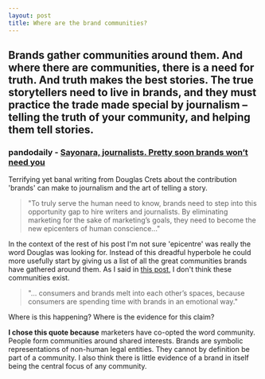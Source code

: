 ```yaml
---
layout: post
title: Where are the brand communities?
---
```


## Brands gather communities around them. And where there are communities, there is a need for truth. And truth makes the best stories. The true storytellers need to live in brands, and they must practice the trade made special by journalism – telling the truth of your community, and helping them tell stories.

### pandodaily - [Sayonara, journalists. Pretty soon brands won’t need you](http://pandodaily.com/2013/09/26/sayonara-journalists-pretty-soon-brands-wont-need-you/)

Terrifying yet banal writing from Douglas Crets about the contribution 'brands' can make to journalism and the art of telling a story.

> "To truly serve the human need to know, brands need to step into this opportunity gap to hire writers and journalists. By eliminating marketing for the sake of marketing’s goals, they need to become the new epicenters of human conscience..."

In the context of the rest of his post I'm not sure 'epicentre' was really the word Douglas was looking for. Instead of this dreadful hyperbole he could more usefully start by giving us a list of all the great communities brands have gathered around them. As I said in [this post](http://markhigginson.co.uk/2013/04/27/amex-open-forum/), I don't think these communities exist.

> "... consumers and brands melt into each other’s spaces, because consumers are spending time with brands in an emotional way."

Where is this happening? Where is the evidence for this claim?

**I chose this quote because** marketers have co-opted the word community. People form communities around shared interests. Brands are symbolic representations of non-human legal entities. They cannot by definition be part of a community. I also think there is little evidence of a brand in itself being the central focus of any community. 